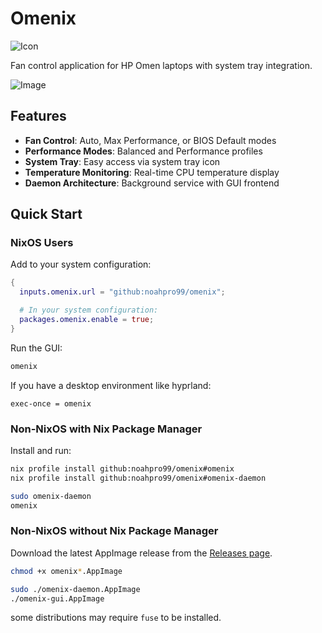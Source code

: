 # Omenix

![Icon](assets/icon.png)

Fan control application for HP Omen laptops with system tray integration.

![Image](readme-assets/image.png)

## Features

- **Fan Control**: Auto, Max Performance, or BIOS Default modes
- **Performance Modes**: Balanced and Performance profiles
- **System Tray**: Easy access via system tray icon
- **Temperature Monitoring**: Real-time CPU temperature display
- **Daemon Architecture**: Background service with GUI frontend

## Quick Start

### NixOS Users

Add to your system configuration:

```nix
{
  inputs.omenix.url = "github:noahpro99/omenix";

  # In your system configuration:
  packages.omenix.enable = true;
}
```

Run the GUI:

```bash
omenix
```

If you have a desktop environment like hyprland:

```
exec-once = omenix
```

### Non-NixOS with Nix Package Manager

Install and run:

```bash
nix profile install github:noahpro99/omenix#omenix
nix profile install github:noahpro99/omenix#omenix-daemon

sudo omenix-daemon
omenix
```

### Non-NixOS without Nix Package Manager

Download the latest AppImage release from the [Releases page](https://github.com/noahpro99/omenix/releases).

```bash
chmod +x omenix*.AppImage

sudo ./omenix-daemon.AppImage
./omenix-gui.AppImage
```

some distributions may require `fuse` to be installed.
